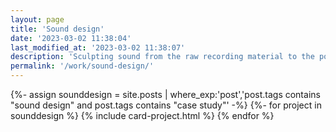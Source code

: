 ```yaml
---
layout: page
title: 'Sound design'
date: '2023-03-02 11:38:04'
last_modified_at: '2023-03-02 11:38:07'
description: 'Sculpting sound from the raw recording material to the polished mastered version is something that always seems magical, like turning a vision into audio.'
permalink: '/work/sound-design/'
---
```

{%- assign sounddesign = site.posts | where_exp:'post','post.tags contains "sound design" and post.tags contains "case study"' -%}
{%- for project in sounddesign %}
{% include card-project.html %}
{% endfor %}